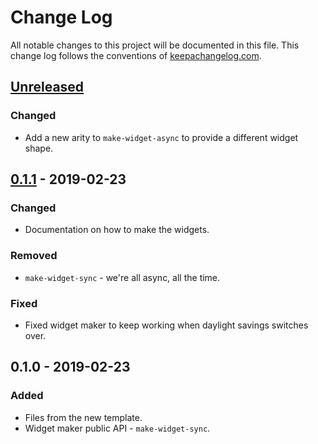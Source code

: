 # Change Log
All notable changes to this project will be documented in this file. This change log follows the conventions of [keepachangelog.com](http://keepachangelog.com/).

## [Unreleased]
### Changed
- Add a new arity to `make-widget-async` to provide a different widget shape.

## [0.1.1] - 2019-02-23
### Changed
- Documentation on how to make the widgets.

### Removed
- `make-widget-sync` - we're all async, all the time.

### Fixed
- Fixed widget maker to keep working when daylight savings switches over.

## 0.1.0 - 2019-02-23
### Added
- Files from the new template.
- Widget maker public API - `make-widget-sync`.

[Unreleased]: https://github.com/your-name/rapio/compare/0.1.1...HEAD
[0.1.1]: https://github.com/your-name/rapio/compare/0.1.0...0.1.1

